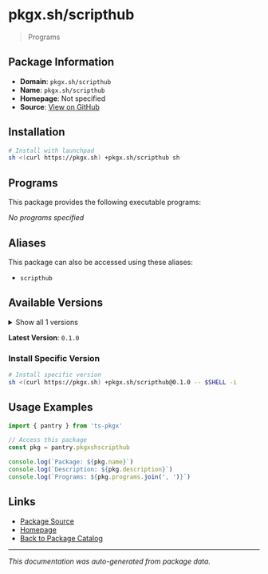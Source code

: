 # pkgx.sh/scripthub

> Programs

## Package Information

- **Domain**: `pkgx.sh/scripthub`
- **Name**: `pkgx.sh/scripthub`
- **Homepage**: Not specified
- **Source**: [View on GitHub](https://github.com/pkgxdev/pantry/tree/main/projects/pkgx.sh/scripthub/package.yml)

## Installation

```bash
# Install with launchpad
sh <(curl https://pkgx.sh) +pkgx.sh/scripthub sh
```

## Programs

This package provides the following executable programs:

*No programs specified*

## Aliases

This package can also be accessed using these aliases:

- `scripthub`

## Available Versions

<details>
<summary>Show all 1 versions</summary>

- `0.1.0`

</details>

**Latest Version**: `0.1.0`

### Install Specific Version

```bash
# Install specific version
sh <(curl https://pkgx.sh) +pkgx.sh/scripthub@0.1.0 -- $SHELL -i
```

## Usage Examples

```typescript
import { pantry } from 'ts-pkgx'

// Access this package
const pkg = pantry.pkgxshscripthub

console.log(`Package: ${pkg.name}`)
console.log(`Description: ${pkg.description}`)
console.log(`Programs: ${pkg.programs.join(', ')}`)
```

## Links

- [Package Source](https://github.com/pkgxdev/pantry/tree/main/projects/pkgx.sh/scripthub/package.yml)
- [Homepage](#)
- [Back to Package Catalog](../package-catalog.md)

---

*This documentation was auto-generated from package data.*
